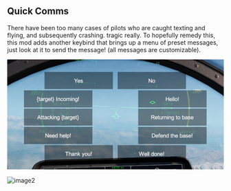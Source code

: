 ## Quick Comms

There have been too many cases of pilots who are caught texting and flying, and subsequently crashing. tragic really. To hopefully remedy this, this mod adds another keybind that brings up a menu of preset messages, just look at it to send the message! (all messages are customizable).

![image](https://github.com/nikkorap/NuclearMods/blob/7626f0ee69c27f73d921fa119cdd63789a13cbe8/clientside%2C%20QOL%2C%20accessibility/QuickComms/image.png)

![image2](insertlinkhere)
